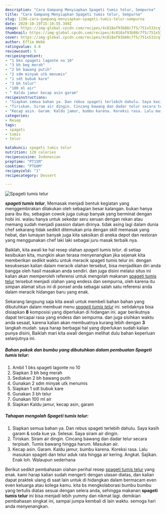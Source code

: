```yaml
---
description: "Cara Gampang Menyiapkan Spageti tumis telur, Sempurna"
title: "Cara Gampang Menyiapkan Spageti tumis telur, Sempurna"
slug: 1196-cara-gampang-menyiapkan-spageti-tumis-telur-sempurna
date: 2020-10-19T15:10:55.349Z
image: https://img-global.cpcdn.com/recipes/4c818af93b88c7f5/751x532cq70/spageti-tumis-telur-foto-resep-utama.jpg
thumbnail: https://img-global.cpcdn.com/recipes/4c818af93b88c7f5/751x532cq70/spageti-tumis-telur-foto-resep-utama.jpg
cover: https://img-global.cpcdn.com/recipes/4c818af93b88c7f5/751x532cq70/spageti-tumis-telur-foto-resep-utama.jpg
author: Effie Webb
ratingvalue: 4.8
reviewcount: 5
recipeingredient:
- "1 bks spageti lagonte no 10"
- "3 bh beg merah"
- "2 bh bawang putih"
- "2 sdm minyak utk menumis"
- "1 sdt bubuk kare"
- "3 bh telur"
- "100 ml air"
- " Kaldu jamur kecap asin garam"
recipeinstructions:
- "Siapkan semua bahan ya. Dan rebus spageti terlebih dahulu. Saya kasih garam &amp; soda kue ya. Selesai. Saya siram air dingin."
- "Tiriskan. Siram air dingin. Cincang bawang dan dadar telur secara terpisah. Tumis bawang hingga harum. Masukan air."
- "Kecap asin. Garam. Kaldu jamur, bumbu karena. Koreksi rasa. Lalu masukan spageti dan telur aduk rata hingga air kering. Angkat. Sajikan. Enak loh. Walaupun sederhana"
categories:
- Resep
tags:
- spageti
- tumis
- telur

katakunci: spageti tumis telur 
nutrition: 120 calories
recipecuisine: Indonesian
preptime: "PT15M"
cooktime: "PT60M"
recipeyield: "1"
recipecategory: Dessert

---
```



![Spageti tumis telur](https://img-global.cpcdn.com/recipes/4c818af93b88c7f5/751x532cq70/spageti-tumis-telur-foto-resep-utama.jpg)

<b><i>spageti tumis telur</i></b>, Memasak menjadi bentuk kegiatan yang menggembirakan dilakukan oleh sebagian besar kalangan. bukan hanya para ibu ibu, sebagian cowok juga cukup banyak yang berminat dengan hobi ini. walau hanya untuk sekedar seru seruan dengan rekan atau memang sudah menjadi passion dalam dirinya. tidak asing lagi dalam dunia chef sekarang tidak sedikit ditemukan pria dengan skill memasak yang hebat, dan lumayan banyak juga kita saksikan di aneka depot dan restoran yang menggunakan chef laki laki sebagai juru masak terbaik nya.



Baiklah, kita awali ke hal resep olahan <i>spageti tumis telur</i>. di setiap kesibukan kita, mungkin akan terasa menyenangkan jika sejenak kita memberikan sedikit waktu untuk meracik spageti tumis telur ini. dengan kesuksesan kalian dalam meracik olahan tersebut, bisa menjadikan diri anda bangga oleh hasil masakan anda sendiri. dan juga disini melalui situs ini kalian akan memperoleh referensi untuk mengolah makanan <u>spageti tumis telur</u> tersebut menjadi olahan yang endess dan sempurna, oleh karena itu simpan alamat situs ini di ponsel anda sebagai salah satu referensi anda dalam meracik hidangan baru yang enak.


Sekarang langsung saja kita awali untuk membeli bahan bahan yang dibutuhkan dalam membuat menu <u><i>spageti tumis telur</i></u> ini. setidaknya bisa disiapkan <b>8</b> komposisi yang diperlukan di hidangan ini. agar berikutnya dapat tercapai rasa yang endess dan sempurna. dan juga sisihkan waktu anda sesaat, karena kalian akan membuatnya kurang lebih dengan <b>3</b> langkah mudah. saya harap berbagai hal yang diperlukan sudah kalian punya disini, Baiklah mari kita awali dengan melihat dulu bahan keperluan selanjutnya ini.

<!--inarticleads1-->

##### Bahan pokok dan bumbu yang dibutuhkan dalam pembuatan Spageti tumis telur:

1. Ambil 1 bks spageti lagonte no 10
1. Siapkan 3 bh beg merah
1. Sediakan 2 bh bawang putih
1. Gunakan 2 sdm minyak utk menumis
1. Siapkan 1 sdt bubuk kare
1. Gunakan 3 bh telur
1. Gunakan 100 ml air
1. Siapkan  Kaldu jamur, kecap asin, garam




<!--inarticleads2-->

##### Tahapan mengolah Spageti tumis telur:

1. Siapkan semua bahan ya. Dan rebus spageti terlebih dahulu. Saya kasih garam &amp; soda kue ya. Selesai. Saya siram air dingin.
1. Tiriskan. Siram air dingin. Cincang bawang dan dadar telur secara terpisah. Tumis bawang hingga harum. Masukan air.
1. Kecap asin. Garam. Kaldu jamur, bumbu karena. Koreksi rasa. Lalu masukan spageti dan telur aduk rata hingga air kering. Angkat. Sajikan. Enak loh. Walaupun sederhana




Berikut sedikit pembahasan olahan perihal resep <u>spageti tumis telur</u> yang enak. kami harap kalian sudah mengerti dengan ulasan diatas, dan kalian dapat praktek ulang di saat lain untuk di hidangkan dalam bermacam even even keluarga atau kolega kamu. kita bs mengkolaborasi bumbu bumbu yang tertulis diatas sesuai dengan selera anda, sehingga makanan <b>spageti tumis telur</b> ini bisa menjadi lebih yummy dan nikmat lagi. demikian pembahasan singkat ini, sampai jumpa kembali di lain waktu. semoga hari anda menyenangkan.
